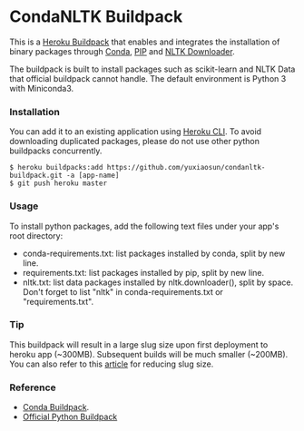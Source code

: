 CondaNLTK Buildpack
===============

This is a [Heroku Buildpack](https://devcenter.heroku.com/articles/buildpacks) that enables and integrates the installation of binary packages through [Conda](http://conda.pydata.org/), [PIP](https://pip.pypa.io/en/stable/) and [NLTK Downloader](http://www.nltk.org/data.html).

The buildpack is built to install packages such as scikit-learn and NLTK Data that official buildpack cannot handle. The default environment is Python 3 with Miniconda3. 

### Installation
You can add it to an existing application using [Heroku CLI](https://devcenter.heroku.com/articles/heroku-cli). To avoid downloading duplicated packages, please do not use other python buildpacks concurrently.

```console
$ heroku buildpacks:add https://github.com/yuxiaosun/condanltk-buildpack.git -a [app-name]
$ git push heroku master
```

### Usage
To install python packages, add the following text files under your app's root directory:
* conda-requirements.txt: list packages installed by conda, split by new line.
* requirements.txt: list packages installed by pip, split by new line.
* nltk.txt: list data packages installed by nltk.downloader(), split by space. Don't forget to list "nltk" in conda-requirements.txt or "requirements.txt".

### Tip
This buildpack will result in a large slug size upon first deployment to heroku app (~300MB). Subsequent builds will be much smaller (~200MB). You can also refer to this [article](https://robots.thoughtbot.com/how-to-reduce-a-large-heroku-compiled-slug-size) for reducing slug size. 

### Reference
* [Conda Buildpack](https://github.com/trib3/conda-buildpack.git).
* [Official Python Buildpack](https://github.com/heroku/heroku-buildpack-python)

